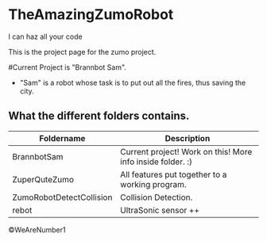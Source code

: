 # TheAmazingZumoRobot
I can haz all your code

This is the project page for the zumo project.

#Current Project is "Brannbot Sam".
- "Sam" is a robot whose task is to put out all the fires, thus saving the city.

What the different folders contains.
------------------------------------

Foldername  | Description
------------| -------------
BrannbotSam | Current project! Work on this! More info inside folder. :)
ZuperQuteZumo|All features put together to a working program.
ZumoRobotDetectCollision|Collision Detection.
rebot|UltraSonic sensor ++


&copy;WeAreNumber1
